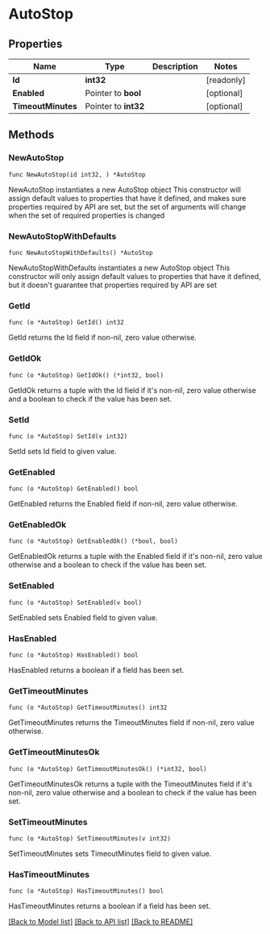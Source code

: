 # AutoStop

## Properties

Name | Type | Description | Notes
------------ | ------------- | ------------- | -------------
**Id** | **int32** |  | [readonly] 
**Enabled** | Pointer to **bool** |  | [optional] 
**TimeoutMinutes** | Pointer to **int32** |  | [optional] 

## Methods

### NewAutoStop

`func NewAutoStop(id int32, ) *AutoStop`

NewAutoStop instantiates a new AutoStop object
This constructor will assign default values to properties that have it defined,
and makes sure properties required by API are set, but the set of arguments
will change when the set of required properties is changed

### NewAutoStopWithDefaults

`func NewAutoStopWithDefaults() *AutoStop`

NewAutoStopWithDefaults instantiates a new AutoStop object
This constructor will only assign default values to properties that have it defined,
but it doesn't guarantee that properties required by API are set

### GetId

`func (o *AutoStop) GetId() int32`

GetId returns the Id field if non-nil, zero value otherwise.

### GetIdOk

`func (o *AutoStop) GetIdOk() (*int32, bool)`

GetIdOk returns a tuple with the Id field if it's non-nil, zero value otherwise
and a boolean to check if the value has been set.

### SetId

`func (o *AutoStop) SetId(v int32)`

SetId sets Id field to given value.


### GetEnabled

`func (o *AutoStop) GetEnabled() bool`

GetEnabled returns the Enabled field if non-nil, zero value otherwise.

### GetEnabledOk

`func (o *AutoStop) GetEnabledOk() (*bool, bool)`

GetEnabledOk returns a tuple with the Enabled field if it's non-nil, zero value otherwise
and a boolean to check if the value has been set.

### SetEnabled

`func (o *AutoStop) SetEnabled(v bool)`

SetEnabled sets Enabled field to given value.

### HasEnabled

`func (o *AutoStop) HasEnabled() bool`

HasEnabled returns a boolean if a field has been set.

### GetTimeoutMinutes

`func (o *AutoStop) GetTimeoutMinutes() int32`

GetTimeoutMinutes returns the TimeoutMinutes field if non-nil, zero value otherwise.

### GetTimeoutMinutesOk

`func (o *AutoStop) GetTimeoutMinutesOk() (*int32, bool)`

GetTimeoutMinutesOk returns a tuple with the TimeoutMinutes field if it's non-nil, zero value otherwise
and a boolean to check if the value has been set.

### SetTimeoutMinutes

`func (o *AutoStop) SetTimeoutMinutes(v int32)`

SetTimeoutMinutes sets TimeoutMinutes field to given value.

### HasTimeoutMinutes

`func (o *AutoStop) HasTimeoutMinutes() bool`

HasTimeoutMinutes returns a boolean if a field has been set.


[[Back to Model list]](../README.md#documentation-for-models) [[Back to API list]](../README.md#documentation-for-api-endpoints) [[Back to README]](../README.md)


